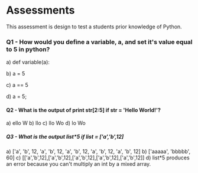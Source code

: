 # Assessments

This assessment is design to test a students prior knowledge of Python.

### Q1 - How would you define a variable, a, and set it's value equal to 5 in python?

a) def variable(a):

b) a = 5

c) a == 5

d) a = 5;


#### Q2 - What is the output of print str[2:5] if str = 'Hello World!'?

a) ello W
b) llo 
c) llo Wo
d) lo Wo

##### Q3 - What is the output list*5 if list = ['a','b',12]

a) ['a', 'b', 12, 'a', 'b', 12, 'a', 'b', 12, 'a', 'b', 12, 'a', 'b', 12]
b) ['aaaaa', 'bbbbb', 60]
c) [['a','b',12],['a','b',12],['a','b',12],['a','b',12],['a','b',12]]
d) list*5 produces an error because you can't multiply an int by a mixed array.